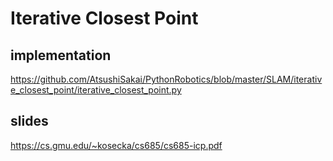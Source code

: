 # Iterative Closest Point

## implementation
https://github.com/AtsushiSakai/PythonRobotics/blob/master/SLAM/iterative_closest_point/iterative_closest_point.py

## slides
https://cs.gmu.edu/~kosecka/cs685/cs685-icp.pdf










